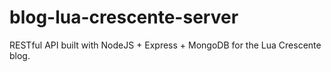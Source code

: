 # blog-lua-crescente-server
RESTful API built with NodeJS + Express + MongoDB for the Lua Crescente blog.
